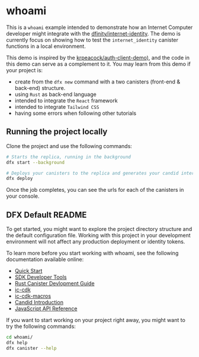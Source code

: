 # whoami

This is a `whoami` example intended to demonstrate how an Internet Computer developer might integrate with the [dfinity/internet-identity](https://github.com/dfinity/internet-identity). The demo is currently focus on showing how to test the `internet_identity` canister functions in a local environment. 

This demo is inspired by the [krpeacock/auth-client-demo)](https://github.com/krpeacock/auth-client-demo), and the code in this demo can serve as a complement to it. You may learn from this demo if your project is:

- create from the `dfx new` command with a two canisters (front-end & back-end) structure. 
- using `Rust` as back-end language
- intended to integrate the `React` framework
- intended to integrate `Tailwind CSS`
- having some errors when following other tutorials

## Running the project locally

Clone the project and use the following commands:

```bash
# Starts the replica, running in the background
dfx start --background

# Deploys your canisters to the replica and generates your candid interface
dfx deploy
```

Once the job completes, you can see the urls for each of the canisters in your console. 

## DFX Default README

To get started, you might want to explore the project directory structure and the default configuration file. Working with this project in your development environment will not affect any production deployment or identity tokens.

To learn more before you start working with whoami, see the following documentation available online:

- [Quick Start](https://smartcontracts.org/docs/quickstart/quickstart-intro.html)
- [SDK Developer Tools](https://smartcontracts.org/docs/developers-guide/sdk-guide.html)
- [Rust Canister Devlopment Guide](https://smartcontracts.org/docs/rust-guide/rust-intro.html)
- [ic-cdk](https://docs.rs/ic-cdk)
- [ic-cdk-macros](https://docs.rs/ic-cdk-macros)
- [Candid Introduction](https://smartcontracts.org/docs/candid-guide/candid-intro.html)
- [JavaScript API Reference](https://erxue-5aaaa-aaaab-qaagq-cai.raw.ic0.app)

If you want to start working on your project right away, you might want to try the following commands:

```bash
cd whoami/
dfx help
dfx canister --help
```

